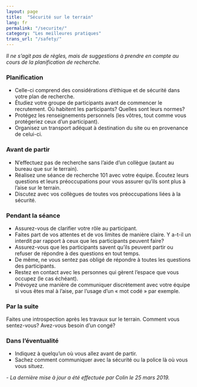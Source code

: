 ```yaml
---
layout: page
title:  "Sécurité sur le terrain"
lang: fr
permalink: "/securite/"
category: "Les meilleures pratiques"
trans_url: "/safety/"
---
```


_Il ne s’agit pas de règles, mais de suggestions à prendre en compte au cours de la planification de recherche._

### Planification
* Celle-ci comprend des considérations d’éthique et de sécurité dans votre plan de recherche.
* Étudiez votre groupe de participants avant de commencer le recrutement. Où habitent les participants? Quelles sont leurs normes?
* Protégez les renseignements personnels (les vôtres, tout comme vous protégeriez ceux d’un participant).
* Organisez un transport adéquat à destination du site ou en provenance de celui-ci.

### Avant de partir
* N’effectuez pas de recherche sans l’aide d’un collègue (autant au bureau que sur le terrain).
* Réalisez une séance de recherche 101 avec votre équipe. Écoutez leurs questions et leurs préoccupations pour vous assurer qu’ils sont plus à l’aise sur le terrain.
* Discutez avec vos collègues de toutes vos préoccupations liées à la sécurité.

### Pendant la séance
* Assurez-vous de clarifier votre rôle au participant.
* Faites part de vos attentes et de vos limites de manière claire. Y a-t-il un interdit par rapport à ceux que les participants peuvent faire?
* Assurez-vous que les participants savent qu’ils peuvent partir ou refuser de répondre à des questions en tout temps.
* De même, ne vous sentez pas obligé de répondre à toutes les questions des participants.
* Restez en contact avec les personnes qui gèrent l’espace que vous occupez (le cas échéant).
* Prévoyez une manière de communiquer discrètement avec votre équipe si vous êtes mal à l’aise, par l’usage d’un « mot codé » par exemple.

### Par la suite
Faites une introspection après les travaux sur le terrain. Comment vous sentez-vous? Avez-vous besoin d’un congé?

### Dans l’éventualité
* Indiquez à quelqu’un où vous allez avant de partir.
* Sachez comment communiquer avec la sécurité ou la police là où vous vous situez.

_- La dernière mise à jour a été effectuée par Colin le 25 mars 2019._

